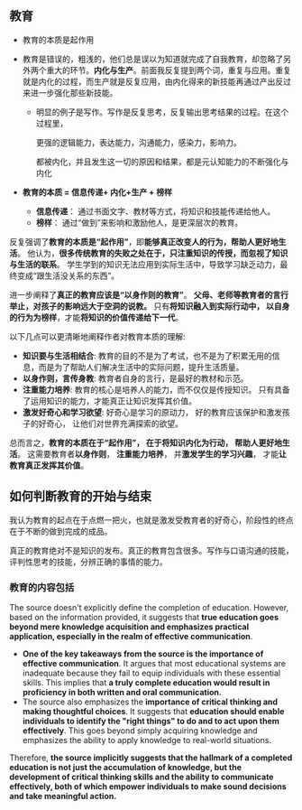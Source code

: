 ## 教育

* 教育的本质是起作用

* 教育是错误的，粗浅的，他们总是误以为知道就完成了自我教育，却忽略了另外两个重大的环节。**内化与生产**。前面我反复提到两个词，重复与应用。重复就是内化的过程，而生产就是反复应用，由内化得来的新技能再通过产出反过来进一步强化那些新技能。

  * 明显的例子是写作。写作是反复思考，反复输出思考结果的过程。在这个过程里，

    更强的逻辑能力，表达能力，沟通能力，感染力，影响力。

    都被内化，并且发生这一切的原因和结果，都是元认知能力的不断强化与内化

* **教育的本质 = 信息传递+ 内化+生产 + 榜样**

  - **信息传递**： 通过书面文字、教材等方式，将知识和技能传递给他人。
  - **榜样**： 通过“做到”来影响和激励他人，是更深层次的教育。

反复强调了**教育的本质是“起作用”**，即**能够真正改变人的行为，帮助人更好地生活**。  他认为，**很多传统教育的失败之处在于，只注重知识的传授，而忽视了知识与生活的联系**。  学生学到的知识无法应用到实际生活中，导致学习缺乏动力，最终变成“跟生活没关系的东西”。

进一步阐释了**真正的教育应该是“以身作则的教育”**。  **父母、老师等教育者的言行举止，对孩子的影响远大于空洞的说教。**  只有**将知识融入到实际行动中， 以自身的行为为榜样**，才能**将知识的价值传递给下一代**。

以下几点可以更清晰地阐释作者对教育本质的理解:

- **知识要与生活相结合**: 教育的目的不是为了考试，也不是为了积累无用的信息，而是为了帮助人们解决生活中的实际问题，提升生活质量。
- **以身作则，言传身教**: 教育者自身的言行，是最好的教材和示范。
- **注重能力培养**: 教育的核心是培养人的能力，而不仅仅是传授知识。 只有具备了运用知识的能力，才能真正让知识发挥其价值。
- **激发好奇心和学习欲望**:  好奇心是学习的原动力，  好的教育应该保护和激发孩子的好奇心，  让他们对世界充满探索的欲望。

总而言之，**教育的本质在于“起作用”，  在于将知识内化为行动，  帮助人更好地生活**。  这需要教育者**以身作则**， **注重能力培养**， 并**激发学生的学习兴趣**，  才能**让教育真正发挥其价值**。

## 如何判断教育的开始与结束

我认为教育的起点在于点燃一把火，也就是激发受教育者的好奇心，阶段性的终点在于不断的做到完成的成品。

真正的教育绝对不是知识的发布。真正的教育包含很多。写作与口语沟通的技能，评判性思考的技能，分辨正确的事情的能力。

### 教育的内容包括

The source doesn't explicitly define the completion of education. However, based on the information provided, it suggests that **true education goes beyond mere knowledge acquisition and emphasizes practical application, especially in the realm of effective communication**.

- **One of the key takeaways from the source is the importance of effective communication**.  It argues that most educational systems are inadequate because they fail to equip individuals with these essential skills.  This implies that **a truly complete education would result in proficiency in both written and oral communication.**
- The source also emphasizes the **importance of critical thinking and making thoughtful choices**. It suggests that **education should enable individuals to identify the "right things" to do and to act upon them effectively**.  This goes beyond simply acquiring knowledge and emphasizes the ability to apply knowledge to real-world situations.

Therefore, **the source implicitly suggests that the hallmark of a completed education is not just the accumulation of knowledge, but the development of critical thinking skills and the ability to communicate effectively, both of which empower individuals to make sound decisions and take meaningful action.**











